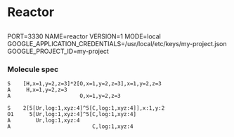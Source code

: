 # Reactor

##

PORT=3330
NAME=reactor
VERSION=1
MODE=local
GOOGLE_APPLICATION_CREDENTIALS=/usr/local/etc/keys/my-project.json
GOOGLE_PROJECT_ID=my-project


### Molecule spec


```
S    [H,x=1,y=2,z=3]*2[O,x=1,y=2,z=3],x=1,y=2,z=3
A     H,x=1,y=2,z=3
A                      O,x=1,y=2,z=3
```


```
S    2[5[Ur,log:1,xyz:4]^5[C,log:1,xyz:4]],x:1,y:2
O1     5[Ur,log:1,xyz:4]^5[C,log:1,xyz:4]
A        Ur,log:1,xyz:4
A                          C,log:1,xyz:4
```

